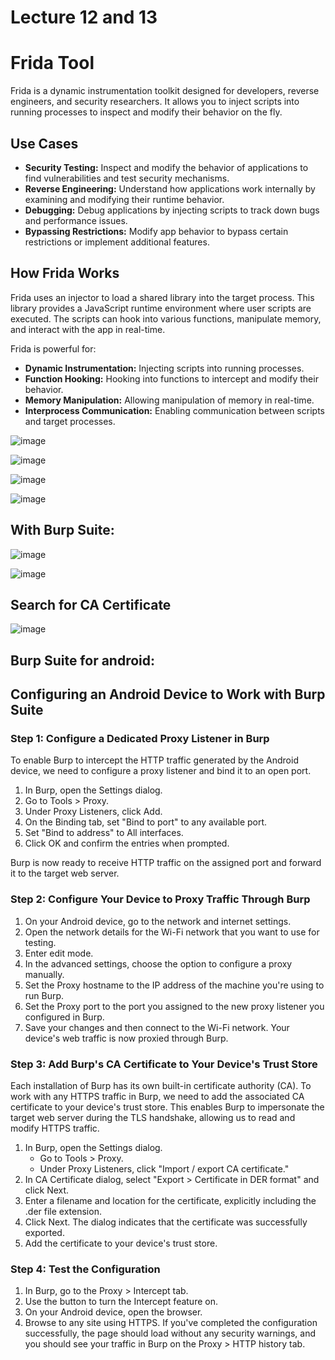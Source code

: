 # Lecture 12 and 13

# Frida Tool

Frida is a dynamic instrumentation toolkit designed for developers, reverse engineers, and security researchers. It allows you to inject scripts into running processes to inspect and modify their behavior on the fly.

## Use Cases

- **Security Testing:** Inspect and modify the behavior of applications to find vulnerabilities and test security mechanisms.
- **Reverse Engineering:** Understand how applications work internally by examining and modifying their runtime behavior.
- **Debugging:** Debug applications by injecting scripts to track down bugs and performance issues.
- **Bypassing Restrictions:** Modify app behavior to bypass certain restrictions or implement additional features.

## How Frida Works

Frida uses an injector to load a shared library into the target process. This library provides a JavaScript runtime environment where user scripts are executed. The scripts can hook into various functions, manipulate memory, and interact with the app in real-time.

Frida is powerful for:

- **Dynamic Instrumentation:** Injecting scripts into running processes.
- **Function Hooking:** Hooking into functions to intercept and modify their behavior.
- **Memory Manipulation:** Allowing manipulation of memory in real-time.
- **Interprocess Communication:** Enabling communication between scripts and target processes.


![image](https://github.com/ananthan05/Android-Security/assets/140697378/2329355f-0442-4223-9f0f-f9325f43f034)

![image](https://github.com/ananthan05/Android-Security/assets/140697378/87578a65-1b67-428a-a3c6-93e1df883f48)

![image](https://github.com/ananthan05/Android-Security/assets/140697378/7e88f134-40a4-4b35-86ba-e57ed434fa4b)

![image](https://github.com/ananthan05/Android-Security/assets/140697378/809435af-9af2-4390-9dfc-f909b8f3d985)


## With Burp Suite:

![image](https://github.com/ananthan05/Android-Security/assets/140697378/6d8a11fc-6e6c-49bb-877a-0804ef51ddf0)

![image](https://github.com/ananthan05/Android-Security/assets/140697378/8cafe6f9-6e05-40e6-bf58-21ada4f8ba19)

## Search for CA Certificate

![image](https://github.com/ananthan05/Android-Security/assets/140697378/907045d1-46e8-41d2-81af-99777f291b97)

## Burp Suite for android:

## Configuring an Android Device to Work with Burp Suite

### Step 1: Configure a Dedicated Proxy Listener in Burp

To enable Burp to intercept the HTTP traffic generated by the Android device, we need to configure a proxy listener and bind it to an open port.

1. In Burp, open the Settings dialog.
2. Go to Tools > Proxy.
3. Under Proxy Listeners, click Add.
4. On the Binding tab, set "Bind to port" to any available port.
5. Set "Bind to address" to All interfaces.
6. Click OK and confirm the entries when prompted.

Burp is now ready to receive HTTP traffic on the assigned port and forward it to the target web server.

### Step 2: Configure Your Device to Proxy Traffic Through Burp

1. On your Android device, go to the network and internet settings.
2. Open the network details for the Wi-Fi network that you want to use for testing.
3. Enter edit mode.
4. In the advanced settings, choose the option to configure a proxy manually.
5. Set the Proxy hostname to the IP address of the machine you're using to run Burp.
6. Set the Proxy port to the port you assigned to the new proxy listener you configured in Burp.
7. Save your changes and then connect to the Wi-Fi network. Your device's web traffic is now proxied through Burp.

### Step 3: Add Burp's CA Certificate to Your Device's Trust Store

Each installation of Burp has its own built-in certificate authority (CA). To work with any HTTPS traffic in Burp, we need to add the associated CA certificate to your device's trust store. This enables Burp to impersonate the target web server during the TLS handshake, allowing us to read and modify HTTPS traffic.

1. In Burp, open the Settings dialog.
   - Go to Tools > Proxy.
   - Under Proxy Listeners, click "Import / export CA certificate."
2. In CA Certificate dialog, select "Export > Certificate in DER format" and click Next.
3. Enter a filename and location for the certificate, explicitly including the .der file extension.
4. Click Next. The dialog indicates that the certificate was successfully exported.
5. Add the certificate to your device's trust store.

### Step 4: Test the Configuration

1. In Burp, go to the Proxy > Intercept tab.
2. Use the button to turn the Intercept feature on.
3. On your Android device, open the browser.
4. Browse to any site using HTTPS. If you've completed the configuration successfully, the page should load without any security warnings, and you should see your traffic in Burp on the Proxy > HTTP history tab.


